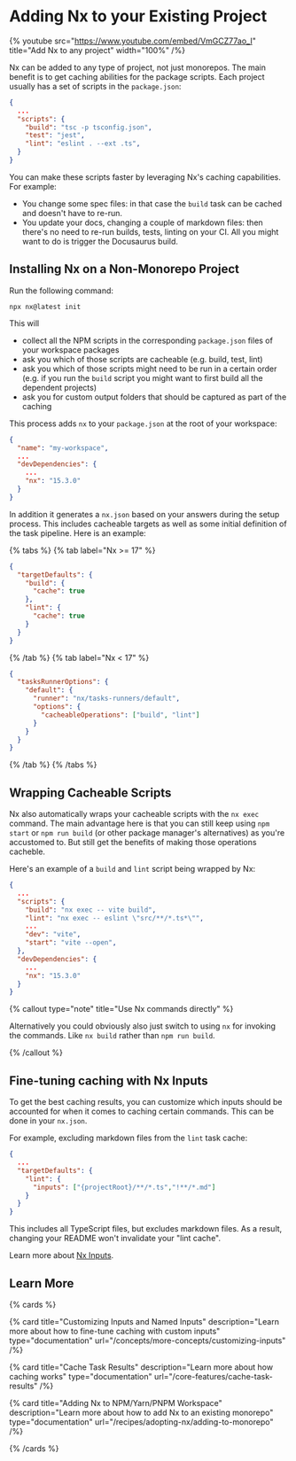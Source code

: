 # Adding Nx to your Existing Project

{% youtube
src="https://www.youtube.com/embed/VmGCZ77ao_I"
title="Add Nx to any project"
width="100%" /%}

Nx can be added to any type of project, not just monorepos. The main benefit is to get caching abilities for the package scripts. Each project usually has a set of scripts in the `package.json`:

```json {% fileName="package.json" %}
{
  ...
  "scripts": {
    "build": "tsc -p tsconfig.json",
    "test": "jest",
    "lint": "eslint . --ext .ts",
  }
}
```

You can make these scripts faster by leveraging Nx's caching capabilities. For example:

- You change some spec files: in that case the `build` task can be cached and doesn't have to re-run.
- You update your docs, changing a couple of markdown files: then there's no need to re-run builds, tests, linting on your CI. All you might want to do is trigger the Docusaurus build.

## Installing Nx on a Non-Monorepo Project

Run the following command:

```shell
npx nx@latest init
```

This will

- collect all the NPM scripts in the corresponding `package.json` files of your workspace packages
- ask you which of those scripts are cacheable (e.g. build, test, lint)
- ask you which of those scripts might need to be run in a certain order (e.g. if you run the `build` script you might want to first build all the dependent projects)
- ask you for custom output folders that should be captured as part of the caching

This process adds `nx` to your `package.json` at the root of your workspace:

```json {% fileName="package.json" %}
{
  "name": "my-workspace",
  ...
  "devDependencies": {
    ...
    "nx": "15.3.0"
  }
}
```

In addition it generates a `nx.json` based on your answers during the setup process. This includes cacheable targets as well as some initial definition of the task pipeline. Here is an example:

{% tabs %}
{% tab label="Nx >= 17" %}

```json {% fileName="nx.json" %}
{
  "targetDefaults": {
    "build": {
      "cache": true
    },
    "lint": {
      "cache": true
    }
  }
}
```

{% /tab %}
{% tab label="Nx < 17" %}

```json {% fileName="nx.json" %}
{
  "tasksRunnerOptions": {
    "default": {
      "runner": "nx/tasks-runners/default",
      "options": {
        "cacheableOperations": ["build", "lint"]
      }
    }
  }
}
```

{% /tab %}
{% /tabs %}

## Wrapping Cacheable Scripts

Nx also automatically wraps your cacheable scripts with the `nx exec` command. The main advantage here is that you can still keep using `npm start` or `npm run build` (or other package manager's alternatives) as you're accustomed to. But still get the benefits of making those operations cacheble.

Here's an example of a `build` and `lint` script being wrapped by Nx:

```json {% fileName="package.json" %}
{
  ...
  "scripts": {
    "build": "nx exec -- vite build",
    "lint": "nx exec -- eslint \"src/**/*.ts*\"",
    ...
    "dev": "vite",
    "start": "vite --open",
  },
  "devDependencies": {
    ...
    "nx": "15.3.0"
  }
}
```

{% callout type="note" title="Use Nx commands directly" %}

Alternatively you could obviously also just switch to using `nx` for invoking the commands. Like `nx build` rather than `npm run build`.

{% /callout %}

## Fine-tuning caching with Nx Inputs

To get the best caching results, you can customize which inputs should be accounted for when it comes to caching certain commands. This can be done in your `nx.json`.

For example, excluding markdown files from the `lint` task cache:

```json {% fileName="nx.json" %}
{
  ...
  "targetDefaults": {
    "lint": {
      "inputs": ["{projectRoot}/**/*.ts","!**/*.md"]
    }
  }
}
```

This includes all TypeScript files, but excludes markdown files. As a result, changing your README won't invalidate your "lint cache".

Learn more about [Nx Inputs](/concepts/more-concepts/customizing-inputs).

## Learn More

{% cards %}

{% card title="Customizing Inputs and Named Inputs" description="Learn more about how to fine-tune caching with custom inputs" type="documentation" url="/concepts/more-concepts/customizing-inputs" /%}

{% card title="Cache Task Results" description="Learn more about how caching works" type="documentation" url="/core-features/cache-task-results" /%}

{% card title="Adding Nx to NPM/Yarn/PNPM Workspace" description="Learn more about how to add Nx to an existing monorepo" type="documentation" url="/recipes/adopting-nx/adding-to-monorepo" /%}

{% /cards %}

